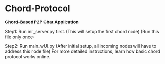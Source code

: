 # Chord-Protocol
**Chord-Based P2P Chat Application**


Step1: Run init_server.py first. (This will setup the first chord node) (Run this file only once)

Step2: Run main_wUI.py (After initial setup, all incoming nodes will have to address this node file)
For more detailed instructions, learn how basic chord protocol works online.
